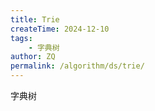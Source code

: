 ```yaml
---
title: Trie
createTime: 2024-12-10
tags:
	- 字典树
author: ZQ
permalink: /algorithm/ds/trie/
---
```


字典树
